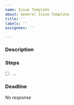 ```yaml
---
name: Issue Template
about: General Issue Template
title: ''
labels: ''
assignees: ''

---
```


### Description

### Steps

- [ ] ...

### Deadline

_No response_
